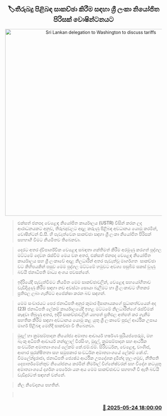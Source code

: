 <p align='center'><b><h2 align='center' title='Sri Lankan delegation to Washington to discuss tariffs'>🏷තීරුබදු පිළිබඳ සාකච්ඡා කිරීම සඳහා ශ්‍රී ලංකා නියෝජිත පිරිසක් වොෂින්ටනයට</h2></b></p>
<p align='center'><img src='https://helakuru.sgp1.cdn.digitaloceanspaces.com/esana/images/lib/thirubadu-akd.jpg' width='600' alt='Sri Lankan delegation to Washington to discuss tariffs'></p>

> එක්සත් ජනපද වෙළෙඳ නියෝජිත කාර්යාලය (USTR) විසින් කරන ලද ආරාධනයකට අනුව, තීරුබදුවලට අදාළ කරුණු පිළිබඳ අවධානය යොමු කරමින්, වොෂින්ටන් ඩී.සී. හි පැවැත්වෙන සාකච්ඡා සඳහා ශ්‍රී ලංකා නියෝජිත පිරිසක් සහභාගී වීමට නියමිතව තිබෙනවා.

> දෙරට අතර ද්විපාර්ශ්වික වෙළෙඳ සබඳතා ශක්තිමත් කිරීම අරමුණු කරගත් පුද්ගල මට්ටමේ දෙවන රැස්වීම මෙය වන අතර, එක්සත් ජනපද වෙළෙඳ නියෝජිත කාර්යාලය සහ ශ්‍රී ලංකාවේ අදාළ නිලධාරීන් අතර පැවැත්වූ මාර්ගගත  සාකච්ඡා වට කිහිපයකින් පසුව මෙම පුද්ගල මට්ටමේ හමුවට අවශ්‍ය පසුබිම සකස් වුණු බවයි ජනාධිපති මාධ්‍ය අංශය පවසන්නේ.

> ඉදිරියේදී පැවැත්වීමට නියමිත මෙම සාකච්ඡාවලින්, වෙළෙඳ සහයෝගීතාව වැඩිදියුණු කිරීම සඳහා නව අවස්ථා සොයා බැලීමට හා ශ්‍රී ලංකාවට හිතකර ප්‍රතිඵල ලබා ගැනීමට අපේක්ෂා කරන බව සඳහන්.

> මෙම සංචාරයට පෙර ජනාධිපති අනුර කුමාර දිසානායකගේ ප්‍රධානත්වයෙන් අද (23) ජනාධිපති ලේකම් කාර්යාලයේදී ඉහළ මට්ටමේ නිලධාරීන්ගේ රැස්වීමක් කැඳවා තිබුණු අතර, ඉදිරි සාකච්ඡාවලින් යහපත් ප්‍රතිඵල අත්පත් කර ගැනීම සහතික කිරීම සඳහා අවධානය යොමු කළ යුතු ශ්‍රී ලංකාවේ පුළුල් ආර්ථික උපාය මාර්ග පිළිබඳ මෙහිදී සාකච්ඡා වී තිබෙනවා.

> මුදල් හා ක්‍රමසම්පාදන නියෝජ්‍ය අමාත්‍ය ආචාර්ය හර්ෂණ සූරියප්පෙරුම, මහ බැංකු අධිපති ආචාර්ය නන්දලාල් වීරසිංහ, මුදල්, ක්‍රමසම්පාදන සහ ආර්ථික සංවර්ධන අමාත්‍යාංශයේ ලේකම් කේ.එම්.එම්. සිරිවර්ධන, වෙළෙඳ, වාණිජ, ආහාර සුරක්ෂිතතා සහ සමුපකාර සංවර්ධන අමාත්‍යාංශයේ ලේකම් කේ.ඒ. විමලේන්ද්‍රරාජා, ජනාධිපති ජ්‍යෙෂ්ඨ ආර්ථික උපදේශක දුමින්ද හුලංගමුව, නීතිපති දෙපාර්තමේන්තුව නියෝජනය කරමින් නිර්මාල් විග්නේෂ්වරන් සහ විදේශ කටයුතු අමාත්‍යාංශයේ දර්ශන පෙරේරා යන අය මෙම සාකච්ඡාවට සහභාගී වී ඇති බවයි වැඩිදුරටත් සඳහන් වන්නේ.

> නිල නිවේදනය පහතින්.

>  



<h3 align='right'><a href='https://www.helakuru.lk/esana/p/110406/'>📅 2025-05-24 18:00:00</a></h3>
